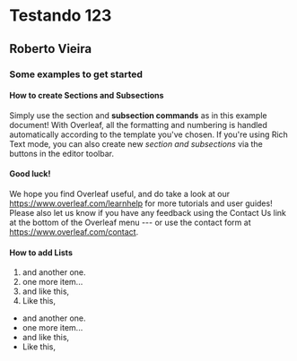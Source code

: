 # Testando 123
## Roberto Vieira

### Some examples to get started

#### How to create Sections and Subsections

Simply use the section and **subsection commands** as in this example document! With Overleaf, all the formatting and numbering is handled automatically according to the template you've chosen. If you're using Rich Text mode, you can also create new *section and subsections* via the buttons in the editor toolbar.

#### Good luck!

We hope you find Overleaf useful, and do take a look at our https://www.overleaf.com/learnhelp for more tutorials and user guides! Please also let us know if you have any feedback using the Contact Us link at the bottom of the Overleaf menu --- or use the contact form at https://www.overleaf.com/contact.

#### How to add Lists

1. and another one.
1. one more item...
1. and like this,
1. Like this,
* and another one.
* one more item...
* and like this,
* Like this,
